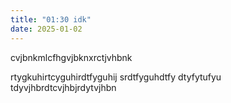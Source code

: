 ```yaml
---
title: "01:30 idk"
date: 2025-01-02
---
```


cvjbnkmlcfhgvjbknxrctjvhbnk

rtygkuhirtcyguhirdtfyguhij
srdtfyguhdtfy
dtyfytufyu
tdyvjhbrdtcvjhbjrdytvjhbn
